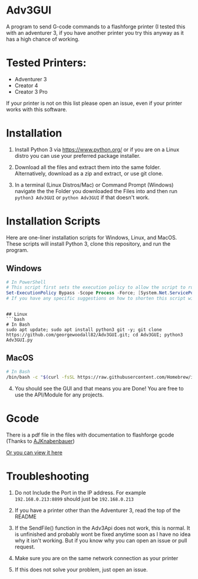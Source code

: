 

# Adv3GUI
A program to send G-code commands to a flashforge printer (I tested this with an adventurer 3, if you have another printer you try this anyway as it has a high chance of working.

# Tested Printers:
- Adventurer 3
- Creator 4
- Creator 3 Pro

If your printer is not on this list please open an issue, even if your printer works with this software.

# Installation
1. Install Python 3 via https://www.python.org/ or if you are on a Linux distro you can use your preferred package installer.

2. Download all the files and extract them into the same folder. Alternatively, download as a zip and extract, or use git clone.

3. In a terminal (Linux Distros/Mac) or Command Prompt (Windows) navigate the the Folder you downloaded the Files into and then run `python3 Adv3GUI` or `python Adv3GUI` if that doesn't work.
# Installation Scripts
Here are one-liner installation scripts for Windows, Linux, and MacOS. These scripts will install Python 3, clone this repository, and run the program.

## Windows
```powershell
# In PowerShell
# This script first sets the execution policy to allow the script to run, then sets the security protocol to allow downloading from the internet. It then installs Chocolatey, a package manager for Windows, which is used to install Python and Git. Finally, it clones this repository and runs the program. Each of these steps is necessary for the script to work reliably across different Windows systems.
Set-ExecutionPolicy Bypass -Scope Process -Force; [System.Net.ServicePointManager]::SecurityProtocol = [System.Net.ServicePointManager]::SecurityProtocol -bor 3072; iex ((New-Object System.Net.WebClient).DownloadString('https://community.chocolatey.org/install.ps1')); choco install python git -y; git clone https://github.com/georgewoodall82/Adv3GUI.git; cd Adv3GUI; python Adv3GUI.py
# If you have any specific suggestions on how to shorten this script without compromising its reliability, please let us know.
```
```

## Linux
```bash
# In Bash
sudo apt update; sudo apt install python3 git -y; git clone https://github.com/georgewoodall82/Adv3GUI.git; cd Adv3GUI; python3 Adv3GUI.py
```

## MacOS
```bash
# In Bash
/bin/bash -c "$(curl -fsSL https://raw.githubusercontent.com/Homebrew/install/HEAD/install.sh)"; brew install python3 git; git clone https://github.com/georgewoodall82/Adv3GUI.git; cd Adv3GUI; python3 Adv3GUI.py
```
4. You should see the GUI and that means you are Done! You are free to use the API/Module for any projects.

# Gcode
There is a pdf file in the files with documentation to flashforge gcode (Thanks to [AJKnabenbauer](https://github.com/AJKnabenbauer))

[Or you can view it here](https://github.com/georgewoodall82/Adv3GUI/blob/main/FlashForge.Gcode.Protocol.open.pdf)

# 	Troubleshooting
1. Do not Include the Port in the IP address. For example `192.168.0.213:8899` should just be `192.168.0.213`

2. If you have a printer other than the Adventurer 3, read the top of the README

3. If the SendFile() function in the Adv3Api does not work, this is normal. It is unfinished and probably wont be fixed anytime soon as I have no idea why it isn't working. But if you know why you can open an issue or pull request.

4. Make sure you are on the same network connection as your printer

5. If this does not solve your problem, just open an issue.


